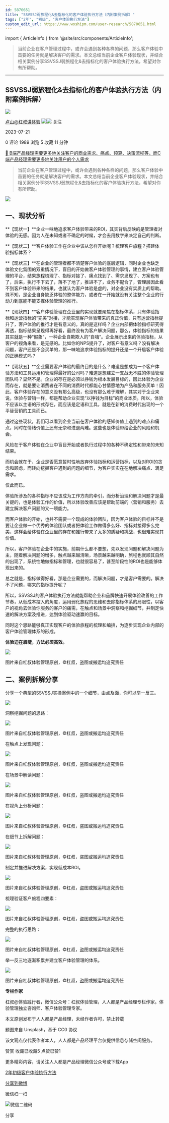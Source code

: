 ```yaml
---
id: 5870651
title: "SSVSSJ弱旅程化&去指标化的客户体验执行方法（内附案例拆解）"
tags: ["2年", "初级", "客户体验执行方法"]
custom_edit_url: https://www.woshipm.com/user-research/5870651.html
---
```

import { ArticleInfo } from '@site/src/components/ArticleInfo';

<ArticleInfo
    author="卢山@杠叔讲体验"
    authorLink="https://www.woshipm.com/u/629667"
    published="2023-07-21"
    views={1989}
    comments={0}
    collects={5}
/>

> 当前企业在客户管理过程中，或许会遇到各种各样的问题，那么客户体验中首要的任务就是解决客户的需求。本文总结当前企业客户体验现状，并结合相关案例分享SSVSSJ弱旅程化&去指标化的客户体验执行方法，希望对你有所帮助。

---

## SSVSSJ弱旅程化&去指标化的客户体验执行方法（内附案例拆解）

[![](https://static.woshipm.com/pmapp_avatar_20230322095429_9319.jpeg?imageView2/1/w/72/h/72/q/100)](https://www.woshipm.com/u/629667)

[卢山@杠叔讲体验](https://www.woshipm.com/u/629667) ![](https://static.woshipm.com/tag/1121_1@2x.png)![](https://static.woshipm.com/tag/2405_1@2x.png) 关注

2023-07-21

0 评论 1989 浏览 5 收藏 11 分钟

[🔗 B端产品经理需要更多地关注客户的商业需求、痛点、预算、决策流程等，而C端产品经理需要更多地关注用户的个人需求](https://ke.qidianla.com/courses/bcpm)

> 当前企业在客户管理过程中，或许会遇到各种各样的问题，那么客户体验中首要的任务就是解决客户的需求。本文总结当前企业客户体验现状，并结合相关案例分享SSVSSJ弱旅程化&去指标化的客户体验执行方法，希望对你有所帮助。

![](https://image.woshipm.com/2023/07/07/47125c56-1c97-11ee-a448-00163e0b5ff3.jpg)

## 一、现状分析

**【现状一】**企业一味地追求客户体验带来的ROI，其实背后反映的是管理者对体验的无感。因为人在未知或者不确定的时候，才会去用数字来决定自己的判断。

**【现状二】**客户体验工作在企业中该从怎样开始呢？梳理客户旅程？搭建体验指标体系？

**【现状三】**在企业的管理者都不清楚客户体验的底层逻辑，同时企业也缺乏体验文化氛围的双重情况下，盲目的开始做客户体验管理的事情，建立客户体验管理的平台，结果旅程梳理了、指标对接了、痛点找到了、需求发现了、方案也有了，后来，执行不下去了，落不了地了，推进不了，业务不配合了，管理层因此看不到客户体验带来的结果，也就认为客户体验是虚的，对企业没有实质上的帮助。殊不知，是企业自身缺乏体验的整体能力，或者在一开始就没有关注整个企业的行动力到底能不能支撑体验管理的推行。

**【现状四】**客户体验管理在企业里的实现就要聚焦在指标体系，只有体验指标和运营指标的“完美”对接，才能实现客户体验带来的真正价值，只有运营指标提升了，客户体验的推行才是有意义的。真的是这样吗？企业内部把体验指标研究得再透，指标结果呈现得再好看，最终没有为客户解决问题，那么，体验指标的结果其实就是一种“假象”，一种企业自欺欺人的“自嗨”。企业展示出来的体验指标，从客户的视角来看，是无感的。比如你的NPS提升了，对客户有意义吗？没有解决问题，客户还是不会买单的，那一味地追求体验指标的提升还是一个开启客户体验的正确模式吗？

**【现状五】**企业需要客户体验的最终目的是什么？难道是想成为一个客户体验方法和工具运用和管理得最好的公司吗？难道是想建立一支战无不胜的体验管理团队吗？显然不是。企业的存在是必须以挣钱为根本发展目标的，因此体验为企业而存在，就是要让消费者在不同的消费时代都能心甘情愿地为产品和服务买单！因此，客户体验存在的意义没有那么高级，也没有那么难于理解，其实对于企业来说，体验与营销一样，都是帮助企业实现“以挣钱为目标”的商业本质。所以，体验不应该以主语的形式存在，而应该是定语和工具，就是在新的消费时代出现的一个平替营销的工具而已。

通过这些现状，我们可以看到企业当前在客户体验的感知价值上遇到的难点和痛点，同时在情绪价值上还有无奈和进退两难。这些也是体验带给企业的风险和机会。

风险在于客户体验在企业中盲目开始或者执行过程中的各种不确定性和带来的未知结果。

而机会就在于，企业是否愿意暂时性地放弃体验指标和运营指标，以及对ROI的贪念和顾虑，而转向挖掘客户遇到的问题的细节，为客户实实在在地解决痛点、满足需求。

仅此而已。

体验所涉及的各种指标不应该成为工作方向的牵引，而分析治理和解决问题才是最关键的，也是体验工作的价值，所以体验改善应该是帮助前端的（营销和服务）去建立解决客户问题的又一项能力。

而客户体验的开始，也并不需要一个现成的体验团队，因为客户体验的目标并不是要让企业做一个优秀的体验团队或者把体验工作做得多么好、指标对接得多么完美，这样会给体验在企业里的存在和推行带来了太多的质疑和挑战，也很难实现其价值。

所以，客户体验在企业中的实施，前期什么都不要想，先以发现问题和解决问题为主，随着解决问题的增多，触点越来越清晰，场景越来越明确，旅程也就顺其自然的出现了，系统性地做指标和管理，也就很容易了，甚至阶段性的ROI也是能够体现出来的。

总之就是，指标做得好看，那是企业需要的，而解决问题，才是客户需要的。解决不了问题，哪来的指标提升呢？

所以，SSVSSJ的客户体验执行方法就能帮助企业和品牌快速开展体验改善的工作节奏，从低成本投入的角度，运用弱化旅程的思维和去除指标体系的局限性，以客户的视角去体验你服务的客户的痛需，在触点和场景中洞察和挖掘细节，并制定快速的解决方案及推进，达到体验驱动速赢的目标。

同时这个思路能够真正实现客户的体验旅程的梳理和编排，为逐步实现企业内部的客户体验管理体系的形成。

**体验迫在眉睫，方法必须高效。**

![](https://image.woshipm.com/wp-files/2023/07/UetejKfI6wnbxqCONjJK.png)

图片来自杠叔体验管理原创，©杠叔，盗图或搬运均追究责任

## 二、案例拆解分享

分享一个典型的SSVSSJ实操案例中的一个细节，由点及面，你可以举一反三。

![](https://image.woshipm.com/wp-files/2023/07/U5BuNsQPsDgLwtjmhsfc.png)

洞察挖掘问题的思路：

![](https://image.woshipm.com/wp-files/2023/07/WVoXQlsIjxLRfVKy2iGB.png)

图片来自杠叔体验管理原创，©杠叔，盗图或搬运均追究责任

在触点上发现问题：

![](https://image.woshipm.com/wp-files/2023/07/T9gRtk7KGB8jXRnyKdkm.png)

图片来自杠叔体验管理原创，©杠叔，盗图或搬运均追究责任

在场景中解读问题：

![](https://image.woshipm.com/wp-files/2023/07/hAoUAQfKUfEFMr8MZl3i.png)

图片来自杠叔体验管理原创，©杠叔，盗图或搬运均追究责任

在视角上分析问题：

![](https://image.woshipm.com/wp-files/2023/07/N1PvWdDGVMp049nwrVXy.png)

图片来自杠叔体验管理原创，©杠叔，盗图或搬运均追究责任

在细节上拆解问题：

![](https://image.woshipm.com/wp-files/2023/07/kwLEGSEbP6TMy5d5jFPw.png)

图片来自杠叔体验管理原创，©杠叔，盗图或搬运均追究责任

制定并推进解决方案，实现低成本ROI。

![](https://image.woshipm.com/wp-files/2023/07/D5EIjoDKSS4SvjgMJqhR.png)

图片来自杠叔体验管理原创，©杠叔，盗图或搬运均追究责任

梳理验证客户旅程四要素：

![](https://image.woshipm.com/wp-files/2023/07/J5NUZz3un7bL0Z97wPu4.png)

图片来自杠叔体验管理原创，©杠叔，盗图或搬运均追究责任

完整的执行思路：

![](https://image.woshipm.com/wp-files/2023/07/BLfjqHojIZSnHa9TVrAk.png)

图片来自杠叔体验管理原创，©杠叔，盗图或搬运均追究责任

举一反三地逐渐积累并建立客户体验管理的体系。

![](https://image.woshipm.com/wp-files/2023/07/OxLS7jjWe0oYoh1VPzpW.png)

图片来自杠叔体验管理原创，©杠叔，盗图或搬运均追究责任

**专栏作家**

杠叔@体验践行者，微信公众号：杠叔体验管理，人人都是产品经理专栏作家。体验管理独立咨询师、客户体验管理专家。

本文原创发布于人人都是产品经理，未经作者许可，禁止转载

题图来自 Unsplash，基于 CC0 协议

该文观点仅代表作者本人，人人都是产品经理平台仅提供信息存储空间服务。

赞赏 收藏已收藏5 点赞已赞1

更多精彩内容，请关注人人都是产品经理微信公众号或下载App

[2年](https://www.woshipm.com/tag/2%e5%b9%b4)[初级](https://www.woshipm.com/tag/%e5%88%9d%e7%ba%a7)[客户体验执行方法](https://www.woshipm.com/tag/%e5%ae%a2%e6%88%b7%e4%bd%93%e9%aa%8c%e6%89%a7%e8%a1%8c%e6%96%b9%e6%b3%95)

[分享到微博](https://service.weibo.com/share/share.php?appkey=2775287854&title=SSVSSJ弱旅程化&去指标化的客户体验执行方法（内附案例拆解）&url=https://www.woshipm.com/user-research/5870651.html&pic=https://image.woshipm.com/2023/07/07/47125c56-1c97-11ee-a448-00163e0b5ff3.jpg)

微信扫一扫

![微信二维码](https://api.pwmqr.com/qrcode/create/?url=https://www.woshipm.com/user-research/5870651.html)

分享